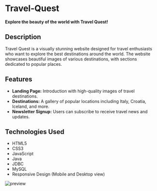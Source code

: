# Travel-Quest

**Explore the beauty of the world with Travel Quest!**

## Description
Travel Quest is a visually stunning website designed for travel enthusiasts who want to explore the best destinations around the world. The website showcases beautiful images of various destinations, with sections dedicated to popular places.

## Features
- **Landing Page:** Introduction with high-quality images of travel destinations.
- **Destinations:** A gallery of popular locations including Italy, Croatia, Iceland, and more.
- **Newsletter Signup:** Users can subscribe to receive travel news and updates.
  
## Technologies Used
- HTML5
- CSS3
- JavaScript
- Java
- JDBC
- MySQL
- Responsive Design (Mobile and Desktop view)

![preview](https://github.com/user-attachments/assets/bb139bfc-a6b9-41db-885e-8221d3e7419c)
